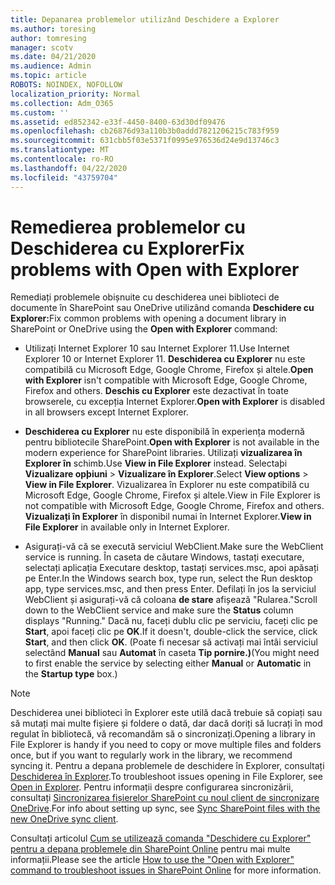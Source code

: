 ```yaml
---
title: Depanarea problemelor utilizând Deschidere a Explorer
ms.author: toresing
author: tomresing
manager: scotv
ms.date: 04/21/2020
ms.audience: Admin
ms.topic: article
ROBOTS: NOINDEX, NOFOLLOW
localization_priority: Normal
ms.collection: Adm_O365
ms.custom: ''
ms.assetid: ed852342-e33f-4450-8400-63d30df09476
ms.openlocfilehash: cb26876d93a110b3b0addd7821206215c783f959
ms.sourcegitcommit: 631cbb5f03e5371f0995e976536d24e9d13746c3
ms.translationtype: MT
ms.contentlocale: ro-RO
ms.lasthandoff: 04/22/2020
ms.locfileid: "43759704"
---
```

# <a name="fix-problems-with-open-with-explorer"></a><span data-ttu-id="a0dc3-102">Remedierea problemelor cu Deschiderea cu Explorer</span><span class="sxs-lookup"><span data-stu-id="a0dc3-102">Fix problems with Open with Explorer</span></span>

<span data-ttu-id="a0dc3-103">Remediați problemele obișnuite cu deschiderea unei biblioteci de documente în SharePoint sau OneDrive utilizând comanda **Deschidere cu Explorer:**</span><span class="sxs-lookup"><span data-stu-id="a0dc3-103">Fix common problems with opening a document library in SharePoint or OneDrive using the **Open with Explorer** command:</span></span> 
  
- <span data-ttu-id="a0dc3-104">Utilizați Internet Explorer 10 sau Internet Explorer 11.</span><span class="sxs-lookup"><span data-stu-id="a0dc3-104">Use Internet Explorer 10 or Internet Explorer 11.</span></span> <span data-ttu-id="a0dc3-105">**Deschiderea cu Explorer** nu este compatibilă cu Microsoft Edge, Google Chrome, Firefox și altele.</span><span class="sxs-lookup"><span data-stu-id="a0dc3-105">**Open with Explorer** isn't compatible with Microsoft Edge, Google Chrome, Firefox and others.</span></span> <span data-ttu-id="a0dc3-106">**Deschis cu Explorer** este dezactivat în toate browserele, cu excepția Internet Explorer.</span><span class="sxs-lookup"><span data-stu-id="a0dc3-106">**Open with Explorer** is disabled in all browsers except Internet Explorer.</span></span> 
    
- <span data-ttu-id="a0dc3-107">**Deschiderea cu Explorer** nu este disponibilă în experiența modernă pentru bibliotecile SharePoint.</span><span class="sxs-lookup"><span data-stu-id="a0dc3-107">**Open with Explorer** is not available in the modern experience for SharePoint libraries.</span></span> <span data-ttu-id="a0dc3-108">Utilizați **vizualizarea în Explorer în** schimb.</span><span class="sxs-lookup"><span data-stu-id="a0dc3-108">Use **View in File Explorer** instead.</span></span> <span data-ttu-id="a0dc3-109">Selectaþi **Vizualizare opþiuni** \> **Vizualizare în Explorer**.</span><span class="sxs-lookup"><span data-stu-id="a0dc3-109">Select **View options** \> **View in File Explorer**.</span></span> <span data-ttu-id="a0dc3-110">Vizualizarea în Explorer nu este compatibilă cu Microsoft Edge, Google Chrome, Firefox și altele.</span><span class="sxs-lookup"><span data-stu-id="a0dc3-110">View in File Explorer is not compatible with Microsoft Edge, Google Chrome, Firefox and others.</span></span> <span data-ttu-id="a0dc3-111">**Vizualizați în Explorer** în disponibil numai în Internet Explorer.</span><span class="sxs-lookup"><span data-stu-id="a0dc3-111">**View in File Explorer** in available only in Internet Explorer.</span></span> 
    
- <span data-ttu-id="a0dc3-112">Asigurați-vă că se execută serviciul WebClient.</span><span class="sxs-lookup"><span data-stu-id="a0dc3-112">Make sure the WebClient service is running.</span></span> <span data-ttu-id="a0dc3-113">În caseta de căutare Windows, tastați executare, selectați aplicația Executare desktop, tastați services.msc, apoi apăsați pe Enter.</span><span class="sxs-lookup"><span data-stu-id="a0dc3-113">In the Windows search box, type run, select the Run desktop app, type services.msc, and then press Enter.</span></span> <span data-ttu-id="a0dc3-114">Defilați în jos la serviciul WebClient și asigurați-vă că coloana **de stare** afișează "Rularea."</span><span class="sxs-lookup"><span data-stu-id="a0dc3-114">Scroll down to the WebClient service and make sure the **Status** column displays "Running."</span></span> <span data-ttu-id="a0dc3-115">Dacă nu, faceți dublu clic pe serviciu, faceți clic pe **Start**, apoi faceți clic pe **OK**.</span><span class="sxs-lookup"><span data-stu-id="a0dc3-115">If it doesn't, double-click the service, click **Start**, and then click **OK**.</span></span> <span data-ttu-id="a0dc3-116">(Poate fi necesar să activați mai întâi serviciul selectând **Manual** sau **Automat** în caseta **Tip pornire.)**</span><span class="sxs-lookup"><span data-stu-id="a0dc3-116">(You might need to first enable the service by selecting either **Manual** or **Automatic** in the **Startup type** box.)</span></span> 
    
> [!NOTE]
> <span data-ttu-id="a0dc3-117">Deschiderea unei biblioteci în Explorer este utilă dacă trebuie să copiați sau să mutați mai multe fișiere și foldere o dată, dar dacă doriți să lucrați în mod regulat în bibliotecă, vă recomandăm să o sincronizați.</span><span class="sxs-lookup"><span data-stu-id="a0dc3-117">Opening a library in File Explorer is handy if you need to copy or move multiple files and folders once, but if you want to regularly work in the library, we recommend syncing it.</span></span> <span data-ttu-id="a0dc3-118">Pentru a depana problemele de deschidere în Explorer, consultați [Deschiderea în Explorer](https://go.microsoft.com/fwlink/?linkid=871665).</span><span class="sxs-lookup"><span data-stu-id="a0dc3-118">To troubleshoot issues opening in File Explorer, see [Open in Explorer](https://go.microsoft.com/fwlink/?linkid=871665).</span></span> <span data-ttu-id="a0dc3-119">Pentru informații despre configurarea sincronizării, consultați [Sincronizarea fișierelor SharePoint cu noul client de sincronizare OneDrive](https://go.microsoft.com/fwlink/?linkid=871666).</span><span class="sxs-lookup"><span data-stu-id="a0dc3-119">For info about setting up sync, see [Sync SharePoint files with the new OneDrive sync client](https://go.microsoft.com/fwlink/?linkid=871666).</span></span>
  
<span data-ttu-id="a0dc3-120">Consultați articolul [Cum se utilizează comanda "Deschidere cu Explorer" pentru a depana problemele din SharePoint Online](https://docs.microsoft.com/sharepoint/support/lists-and-libraries/troubleshoot-issues-using-open-with-explorer) pentru mai multe informații.</span><span class="sxs-lookup"><span data-stu-id="a0dc3-120">Please see the article [How to use the "Open with Explorer" command to troubleshoot issues in SharePoint Online](https://docs.microsoft.com/sharepoint/support/lists-and-libraries/troubleshoot-issues-using-open-with-explorer) for more information.</span></span> 
  

